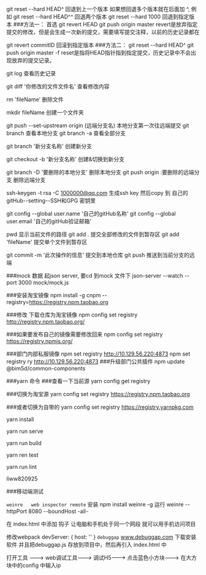 git reset --hard HEAD^  回退到上一个版本 如果想回退多个版本就在后面加 ^, 
例如 git reset --hard HEAD^^ 回退两个版本
git reset --hard 1000  回退到指定版本
###方法一： 首选
git revert HEAD
git push origin master
revert是放弃指定提交的修改，但是会生成一次新的提交，需要填写提交注释，以前的历史记录都在

git revert commitID  回滚到指定版本
###方法二：
git reset --hard HEAD^
git push origin master -f
reset是指将HEAD指针指到指定提交，历史记录中不会出现放弃的提交记录。


git log 查看历史记录

git diff '你修改的文件文件名'   查看修改内容

rm 'fileName' 删除文件

mkdir fileName  创建一个文件夹

git push --set-upstream origin (远端分支名)  本地分支第一次往远端提交
git branch  查看本地分支
git branch -a  查看全部分支

git branch '新分支名称'  创建新分支

git checkout -b '新分支名称'  创建&切换到新分支

git branch -D '要删除的本地分支'  删除本地分支
git push origin :要删除的远端分支  删除远端分支


ssh-keygen -t rsa -C 1000000@qq.com  生成ssh key 然后copy 到 自己的gitHub--setting--SSH和GPG 密钥里

git config --global user.name '自己的gitHub名称'
git config --global user.email '自己的gitHub验证邮箱'

pwd 显示当前文件的路径
git add .  提交全部修改的文件到暂存区
git add 'fileName'  提交单个文件到暂存区

git commit -m '此次操作的信息' 提交到本地仓库
git push 推送到当前分支的远端

###mock 数据 起json server, 要cd 到mock 文件下
json-server --watch --port 3000 mock/mock.js

###安装淘宝镜像
npm install -g cnpm --registry=https://registry.npm.taobao.org

###修改 下载仓库为淘宝镜像
npm config set registry http://registry.npm.taobao.org/

###如果要发布自己的镜像需要修改回来
npm config set registry https://registry.npmjs.org/

###部门内部私服镜像
npm set registry http://10.129.56.220:4873
npm set registry ry http://10.129.56.220:4873
###升级部门公共插件
npm update @bim5d/common-components


###yarn 命令
###查看一下当前源
yarn config get registry

###切换为淘宝源
yarn config set registry https://registry.npm.taobao.org

###或者切换为自带的
yarn config set registry https://registry.yarnpkg.com

<!-- yarn 命令 -->
yarn install

yarn run serve

yarn run build

yarn ren test

yarn run lint

liww820925


###移动端测试

```weinre   web inspector remote```
安装   npm install weinre -g
运行   weinre --httpPort 8080 --boundHost -all-

在 index.html 中添加 钩子 
让电脑和手机处于同一个网段 就可以用手机访问项目

修改webpack
    devServer: {
        host: ''
    }
```debuggap```
www.debuggap.com
下载安装 软件  并且把debuggap.js 存放到项目中，然后再引入 index.html 中

打开工具 ---> web调试工具---> 调试H5---> 点击蓝色小方块---> 在大方块中的config 中输入ip
